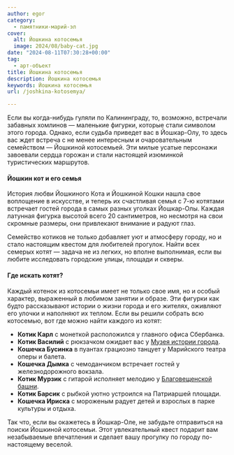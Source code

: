 ```yaml
---
author: egor
category:
  - памятники-марий-эл
cover:
  alt: Йошкина котосемья
  image: 2024/08/baby-cat.jpg
date: "2024-08-11T07:30:28+00:00"
tag:
  - арт-объект
title: Йошкина котосемья
description: Йошкина котосемья
keywords: Йошкина котосемья
url: /joshkina-kotosemya/

---
```

Если вы когда-нибудь гуляли по Калининграду, то, возможно, встречали забавных хомлинов — маленькие фигурки, которые стали символом этого города. Однако, если судьба приведет вас в Йошкар-Олу, то здесь вас ждет встреча с не менее интересным и очаровательным семейством — Йошкиной котосемьей. Эти милые усатые персонажи завоевали сердца горожан и стали настоящей изюминкой туристических маршрутов.

#### Йошкин кот и его семья

История любви Йошкиного Кота и Йошкиной Кошки нашла свое воплощение в искусстве, и теперь их счастливая семья с 7-ю котятами встречает гостей города в самых разных уголках Йошкар-Олы. Каждая латунная фигурка высотой всего 20 сантиметров, но несмотря на свои скромные размеры, они привлекают внимание и радуют глаз.

Семейство котиков не только добавляет уют и атмосферу городу, но и стало настоящим квестом для любителей прогулок. Найти всех семерых котят — задача не из легких, но вполне выполнимая, если вы любите исследовать городские улицы, площади и скверы.

#### Где искать котят?

Каждый котенок из котосемьи имеет не только свое имя, но и особый характер, выраженный в любимом занятии и образе. Эти фигурки как будто рассказывают истории о жизни города и его жителях, оживляют его улочки и наполняют их теплом. Если вы решили собрать всю котосемью, вот где можно найти каждого из котят:

- **Котик Карл** с монеткой расположился у главного офиса Сбербанка.
- **Котик Василий** с рюкзачком ожидает вас у [Музея истории города](/muzej-istorii/).
- **Кошечка Бусинка** в пуантах грациозно танцует у Марийского театра оперы и балета.
- **Кошечка Дымка** с чемоданчиком встречает гостей у железнодорожного вокзала.
- **Котик Мурзик** с гитарой исполняет мелодию у [Благовещенской башни](/bashnya/).
- **Котик Барсик** с рыбкой уютно устроился на Патриаршей площади.
- **Кошечка Ириска** с мороженым радует детей и взрослых в парке культуры и отдыха.

Так что, если вы окажетесь в Йошкар-Оле, не забудьте отправиться на поиски Йошкиной котосемьи. Этот увлекательный квест подарит вам незабываемые впечатления и сделает вашу прогулку по городу по-настоящему веселой.
